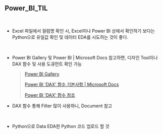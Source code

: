 ## Power_BI_TIL

<br>

- Excel 파일에서 컬럼명 확인 시, Excel이나 Power BI 상에서 확인하기 보다는 Python으로 유일값 확인 및 데이터 EDA를 시도하는 것이 좋다.

<br>

- Power BI Gallery 및 Power BI | Microsoft Docs 참고하면, 디자인 Tool이나 DAX 함수 및 사용 도큐먼트 확인 가능

  > [Power BI Gallery](https://community.powerbi.com/t5/Data-Stories-Gallery/bd-p/DataStoriesGallery)
  >
  > [Power BI 'DAX' 함수 기본사항 | Microsoft Docs]( https://docs.microsoft.com/ko-kr/power-bi/transform-model/desktop-quickstart-learn-dax-basics)
  >
  > [Power BI 'DAX' 함수 참조](https://docs.microsoft.com/ko-kr/dax/dax-function-reference)

- DAX 함수 통해 Filter 많이 사용하니, Document 참고

<br>

- Python으로 Data EDA한 Python 코드 업로드 할 것

<br>
